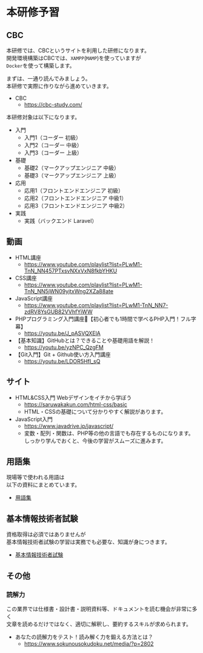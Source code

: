 # 本研修予習

## CBC

本研修では、CBCというサイトを利用した研修になります。  
開発環境構築はCBCでは、`XAMPP`(`MAMP`)を使っていますが  
`Docker`を使って構築します。  

まずは、一通り読んでみましょう。  
本研修で実際に作りながら進めていきます。

- CBC
  - <https://cbc-study.com/>

本研修対象は以下になります。

- 入門
  - 入門1（コーダー 初級）
  - 入門2（コーダー 中級）
  - 入門3（コーダー 上級）
- 基礎
  - 基礎2（マークアップエンジニア 中級）
  - 基礎3（マークアップエンジニア 上級）
- 応用
  - 応用1（フロントエンドエンジニア 初級）
  - 応用2（フロントエンドエンジニア 中級1）
  - 応用3（フロントエンドエンジニア 中級2）
- 実践
  - 実践（バックエンド Laravel）

## 動画

- HTML講座
  - <https://www.youtube.com/playlist?list=PLwM1-TnN_NN457PTxsvNXxVxN8fkbYHKU>
- CSS講座
  - <https://www.youtube.com/playlist?list=PLwM1-TnN_NN5jWN09yjtxWng2XZa88ate>
- JavaScript講座
  - <https://www.youtube.com/playlist?list=PLwM1-TnN_NN7-zdRV8YsGUB82VVhfYiWW>
- PHPプログラミング入門講座🔰【初心者でも1時間で学べるPHP入門！フル字幕】
  - <https://youtu.be/J_pASVQXElA>
- 【基本知識】GitHubとは？できることや基礎用語を解説！
  - <https://youtu.be/yzNPC_QzgFM>
- 【Git入門】Git + Github使い方入門講座
  - <https://youtu.be/LDOR5HfI_sQ>

## サイト

- HTML&CSS入門 Webデザインをイチから学ぼう
  - <https://saruwakakun.com/html-css/basic>
  - HTML・CSSの基礎について分かりやすく解説があります。
- JavaScript入門
  - <https://www.javadrive.jp/javascript/>
  - 変数・配列・関数は、PHP等の他の言語でも存在するものになります。  
    しっかり学んでおくと、今後の学習がスムーズに進みます。

## 用語集

現場等で使われる用語は  
以下の資料にまとめています。

- [用語集](./../../../training/glossary.md)

## 基本情報技術者試験

資格取得は必須ではありませんが  
基本情報技術者試験の学習は実務でも必要な、知識が身につきます。

- [基本情報技術者試験](./../../../certifications/index.md#基本情報技術者試験)

## その他

### 読解力

この業界では仕様書・設計書・説明資料等、ドキュメントを読む機会が非常に多く  
文章を読めるだけではなく、適切に解釈し、要約するスキルが求められます。  

- あなたの読解力をテスト！読み解く力を鍛える方法とは？
  - <https://www.sokunousokudoku.net/media/?p=2802>

